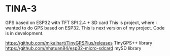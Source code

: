 # TINA-3
GPS based on ESP32 with TFT SPI 2.4 + SD card
This is project, where i wanted to do GPS based on ESP32. This is next version of my project.
Code is in development.

https://github.com/mikalhart/TinyGPSPlus/releases TinyGPS++ library
https://github.com/nhatuan84/esp32-micro-sdcard mySD library
